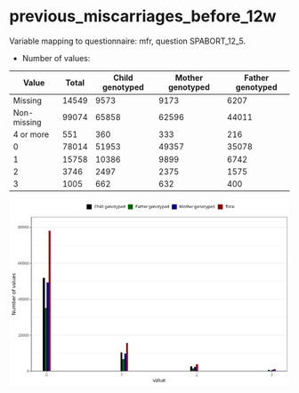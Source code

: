 # previous_miscarriages_before_12w
Variable mapping to questionnaire: mfr, question SPABORT_12_5.
- Number of values:

| Value | Total | Child genotyped | Mother genotyped | Father genotyped |
| ----- | ----- | --------------- | ---------------- | ---------------- |
| Missing | 14549 | 9573 | 9173 | 6207 |
| Non-missing | 99074 | 65858 | 62596 | 44011 |
| 4 or more | 551 | 360 | 333 |216 |
| 0 | 78014 | 51953 | 49357 | 35078 |
| 1 | 15758 | 10386 | 9899 | 6742 |
| 2 | 3746 | 2497 | 2375 | 1575 |
| 3 | 1005 | 662 | 632 | 400 |



![](previous_miscarriages_before_12w_n.png)



